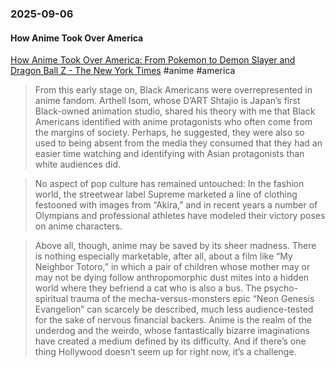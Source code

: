 ### 2025-09-06
#### How Anime Took Over America
[How Anime Took Over America: From Pokemon to Demon Slayer and Dragon Ball Z - The New York Times](https://www.nytimes.com/interactive/2025/09/03/magazine/anime-manga-pokemon-demon-slayer-dragon-ball-z.html) #anime #america 

> From this early stage on, Black Americans were overrepresented in anime fandom. Arthell Isom, whose D’ART Shtajio is Japan’s first Black-owned animation studio, shared his theory with me that Black Americans identified with anime protagonists who often come from the margins of society. Perhaps, he suggested, they were also so used to being absent from the media they consumed that they had an easier time watching and identifying with Asian protagonists than white audiences did.

> No aspect of pop culture has remained untouched: In the fashion world, the streetwear label Supreme marketed a line of clothing festooned with images from “Akira,” and in recent years a number of Olympians and professional athletes have modeled their victory poses on anime characters.

> Above all, though, anime may be saved by its sheer madness. There is nothing especially marketable, after all, about a film like “My Neighbor Totoro,” in which a pair of children whose mother may or may not be dying follow anthropomorphic dust mites into a hidden world where they befriend a cat who is also a bus. The psycho-spiritual trauma of the mecha-versus-monsters epic “Neon Genesis Evangelion” can scarcely be described, much less audience-tested for the sake of nervous financial backers. Anime is the realm of the underdog and the weirdo, whose fantastically bizarre imaginations have created a medium defined by its difficulty. And if there’s one thing Hollywood doesn’t seem up for right now, it’s a challenge.
